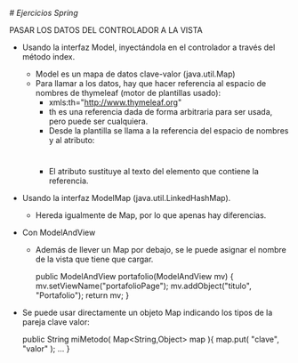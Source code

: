 <em># Ejercicios Spring</em>

PASAR LOS DATOS DEL CONTROLADOR A LA VISTA

* Usando la interfaz Model, inyectándola en el controlador a través del método index.
    * Model es un mapa de datos clave-valor (java.util.Map)
  * Para llamar a los datos, hay que hacer referencia al espacio de nombres de thymeleaf (motor de plantillas usado):
    * xmls:th="http://www.thymeleaf.org"
    * th es una referencia dada de forma arbitraria para ser usada, pero puede ser cualquiera.
    * Desde la plantilla se llama a la referencia del espacio de nombres y al atributo: <h1 th:text="&{titulo}"></h1>
    * El atributo sustituye al texto del elemento que contiene la referencia.

* Usando la interfaz ModelMap (java.util.LinkedHashMap).
  * Hereda igualmente de Map, por lo que apenas hay diferencias.

* Con ModelAndView
  * Además de llever un Map por debajo, se le puede asignar el nombre de la vista que tiene que cargar.
  
    public ModelAndView portafolio(ModelAndView mv) {
        mv.setViewName("portafolioPage");
        mv.addObject("titulo", "Portafolio");
        return mv;
    }

* Se puede usar directamente un objeto Map indicando los tipos de la pareja clave valor:
  
    public String miMetodo( Map<String,Object> map ){
        map.put( "clave", "valor" );
        ...
    }
